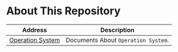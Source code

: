# About This Repository

Address | Description
---|---
[Operation System](https://user00000001.github.io/os) | Documents About `Operation System`.
